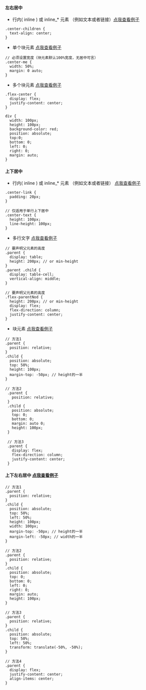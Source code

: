 #### 左右居中

- 行内( inline ) 或 inline\_\* 元素 （例如文本或者链接）[点我查看例子](http://jsbin.com/qexizalogu/1/edit?html,css,output)

```
.center-children {
  text-align: center;
}
```

- 单个块元素 [点我查看例子](https://jsbin.com/napolufivu/1/edit?html,css,output)

```
// 必须设置宽度（块元素默认100%宽度，无居中可言）
.center-me {
  width: 50%;
  margin: 0 auto;
}
```

- 多个块元素 [点我查看例子](https://jsbin.com/xawicoceze/edit?html,css,output)

```
.flex-center {
  display: flex;
  justify-content: center;
}

div {
  width: 100px;
  height: 100px;
  background-color: red;
  position: absolute;
  top:0;
  bottom: 0;
  left: 0;
  right: 0;
  margin: auto;
}
```

#### 上下居中

- 行内( inline ) 或 inline\_\* 元素 （例如文本或者链接） [点我查看例子](https://jsbin.com/tupulerudu/3/edit?html,css,output)

```
.center-link {
  padding: 20px;
}

// 仅适用于单行上下居中
.center-text {
  height: 100px;
  line-height: 100px;
}
```

- 多行文字 [点我查看例子](https://jsbin.com/takiqiwexa/edit?html,css,output)

```
// 要声明父元素的高度
.parent {
  display: table;
  height: 200px; // or min-height
}
.parent .child {
  display: table-cell;
  vertical-align: middle;
}

// 要声明父元素的高度
.flex-parentNod {
  height: 200px; // or min-height
  display: flex;
  flex-direction: column;
  justify-content: center;
}
```

- 块元素 [点我查看例子](https://jsbin.com/xixepupepo/4/edit?html,css,output)

```
// 方法1
.parent {
  position: relative;
}
.child {
  position: absolute;
  top: 50%;
  height: 100px;
  margin-top: -50px; // height的一半
}

// 方法2
 .parent {
   position: relative;
 }
 .child {
   position: absolute;
   top: 0;
   bottom: 0;
   margin: auto 0;
   height: 100px;
 }

 // 方法3
 .parent {
   display: flex;
   flex-direction: column;
   justify-content: center;
 }
```

#### 上下左右居中 [点我查看例子](https://jsbin.com/xixepupepo/edit?html,css,output)

```
// 方法1
.parent {
  position: relative;
}
.child {
  position: absolute;
  top: 50%;
  left: 50%;
  height: 100px;
  width: 100px;
  margin-top: -50px; // height的一半
  margin-left: -50px; // width的一半
}

// 方法2
.parent {
  position: relative;
}
.child {
  position: absolute;
  top: 0;
  bottom: 0;
  left: 0;
  right: 0;
  margin: auto;
  height: 100px;
}

// 方法3
.parent {
  position: relative;
}
.child {
  position: absolute;
  top: 50%;
  left: 50%;
  transform: translate(-50%, -50%);
}

// 方法4
.parent {
  display: flex;
  justify-content: center;
  align-items: center;
}
```
